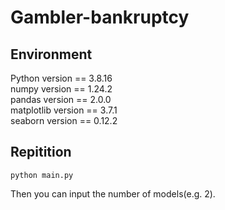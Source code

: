 # Gambler-bankruptcy

## Environment
Python version == 3.8.16  
numpy version == 1.24.2  
pandas version == 2.0.0  
matplotlib version == 3.7.1  
seaborn version == 0.12.2  

## Repitition

```shell   
python main.py
```
Then you can input the number of models(e.g. 2).
